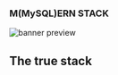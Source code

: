 ### M(MySQL)ERN STACK

![banner preview](https://github.com/aquaductape/MySQL-ERN_Stack/assets/banner.svg)

## The true stack
